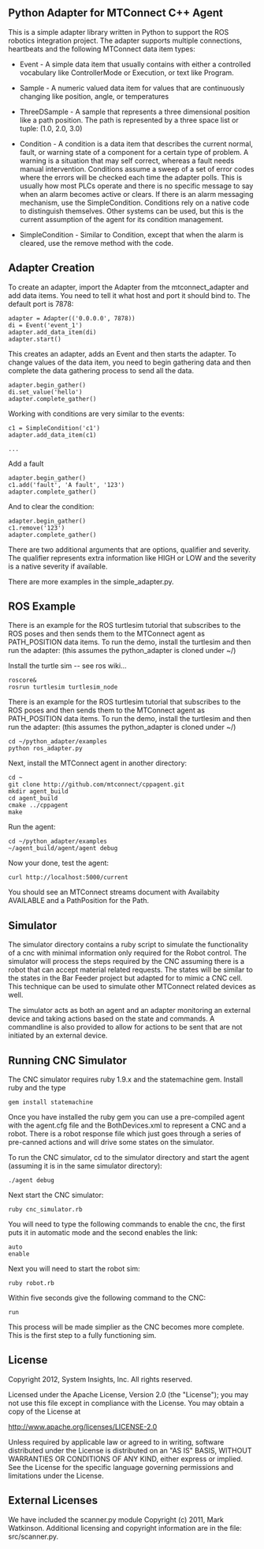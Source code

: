 Python Adapter for MTConnect C++ Agent
-------

This is a simple adapter library written in Python to support the ROS
robotics integration project. The adapter supports multiple connections,
heartbeats and the following MTConnect data item types:

* Event  - A simple data item that usually contains with either a controlled
           vocabulary like ControllerMode or Execution, or text like Program.

* Sample - A numeric valued data item for values that are continuously changing
           like position, angle, or temperatures

* ThreeDSample - A sample that represents a three dimensional position like
            a path position. The path is represented by a three space list or
            tuple: (1.0, 2.0, 3.0)

* Condition - A condition is a data item that describes the current normal, fault, or
            warning state of a component for a certain type of problem. A warning is
            a situation that may self correct, whereas a fault needs manual intervention.
            Conditions assume a sweep of a set of error codes where the errors will be
            checked each time the adapter polls. This is usually how most PLCs operate
            and there is no specific message to say when an alarm becomes active or
            clears. If there is an alarm messaging mechanism, use the SimpleCondition.
            Conditions rely on a native code to distinguish themselves. Other systems
            can be used, but this is the current assumption of the agent for its
            condition management.

* SimpleCondition - Similar to Condition, except that when the alarm is cleared, use
            the remove method with the code.


Adapter Creation
------

To create an adapter, import the Adapter from the mtconnect_adapter and add
data items. You need to tell it what host and port it should bind to. The default
port is 7878:

    adapter = Adapter(('0.0.0.0', 7878))
    di = Event('event_1')
    adapter.add_data_item(di)
    adapter.start()

This creates an adapter, adds an Event and then starts the adapter. To change
values of the data item, you need to begin gathering data and then complete the
data gathering process to send all the data.

    adapter.begin_gather()
    di.set_value('hello')
    adapter.complete_gather()

Working with conditions are very similar to the events:

    c1 = SimpleCondition('c1')
    adapter.add_data_item(c1)

    ...

Add a fault

    adapter.begin_gather()
    c1.add('fault', 'A fault', '123')
    adapter.complete_gather()

And to clear the condition:

    adapter.begin_gather()
    c1.remove('123')
    adapter.complete_gather()

There are two additional arguments that are options, qualifier and severity.
The qualifier represents extra information like HIGH or LOW and the severity
is a native severity if available.

There are more examples in the simple_adapter.py.

ROS Example
------
There is an example for the ROS turtlesim tutorial that subscribes to the ROS
poses and then sends them to the MTConnect agent as PATH_POSITION data items. 
To run the demo, install the turtlesim and then run the adapter: (this assumes
the python_adapter is cloned under ~/)

Install the turtle sim -- see ros wiki...

    roscore&
    rosrun turtlesim turtlesim_node

There is an example for the ROS turtlesim tutorial that subscribes to the ROS
poses and then sends them to the MTConnect agent as PATH_POSITION data items. 
To run the demo, install the turtlesim and then run the adapter: (this assumes
the python_adapter is cloned under ~/)

    cd ~/python_adapter/examples
    python ros_adapter.py
    
Next, install the MTConnect agent in another directory:

    cd ~
    git clone http://github.com/mtconnect/cppagent.git
    mkdir agent_build
    cd agent_build
    cmake ../cppagent
    make
    
Run the agent:

    cd ~/python_adapter/examples
    ~/agent_build/agent/agent debug
    
Now your done, test the agent:

    curl http://localhost:5000/current
    
You should see an MTConnect streams document with Availabity AVAILABLE and a PathPosition for the Path.

Simulator
------

The simulator directory contains a ruby script to simulate the functionality of a 
cnc with minimal information only required for the Robot control. The simulator
will process the steps required by the CNC assuming there is a robot that can accept
material related requests. The states will be similar to the states in the 
Bar Feeder project but adapted for to mimic a CNC cell. This technique can be 
used to simulate other MTConnect related devices as well.

The simulator acts as both an agent and an adapter monitoring an external device and
taking actions based on the state and commands. A commandline is also provided to 
allow for actions to be sent that are not initiated by an external device.

Running CNC Simulator
------

The CNC simulator requires ruby 1.9.x and the statemachine gem. Install
ruby and the type

    gem install statemachine

Once you have installed the ruby gem you can use a pre-compiled agent with
the agent.cfg file and the BothDevices.xml to represent a CNC and a robot.
There is a robot response file which just goes through a series of pre-canned
actions and will drive some states on the simulator.

To run the CNC simulator, cd to the simulator directory and start the agent
(assuming it is in the same simulator directory):

    ./agent debug

Next start the CNC simulator:

    ruby cnc_simulator.rb

You will need to type the following commands to enable the cnc, the first puts
it in automatic mode and the second enables the link:

    auto
    enable

Next you will need to start the robot sim:

    ruby robot.rb

Within five seconds give the following command to the CNC:

    run

This process will be made simplier as the CNC becomes more complete. This is the
first step to a fully functioning sim.

License
------
Copyright 2012, System Insights, Inc.
All rights reserved.

Licensed under the Apache License, Version 2.0 (the "License");
you may not use this file except in compliance with the License.
You may obtain a copy of the License at

 http://www.apache.org/licenses/LICENSE-2.0

Unless required by applicable law or agreed to in writing, software
distributed under the License is distributed on an "AS IS" BASIS,
WITHOUT WARRANTIES OR CONDITIONS OF ANY KIND, either express or implied.
See the License for the specific language governing permissions and
limitations under the License.

External Licenses
-------

We have included the scanner.py module Copyright (c) 2011, Mark Watkinson.
Additional licensing and copyright information are in the file: src/scanner.py.